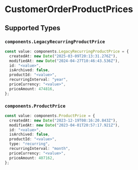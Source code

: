 # CustomerOrderProductPrices


## Supported Types

### `components.LegacyRecurringProductPrice`

```typescript
const value: components.LegacyRecurringProductPrice = {
  createdAt: new Date("2025-03-09T20:13:31.276Z"),
  modifiedAt: new Date("2024-04-27T10:46:43.536Z"),
  id: "<value>",
  isArchived: false,
  productId: "<value>",
  recurringInterval: "year",
  priceCurrency: "<value>",
  priceAmount: 474816,
};
```

### `components.ProductPrice`

```typescript
const value: components.ProductPrice = {
  createdAt: new Date("2023-12-19T08:16:20.843Z"),
  modifiedAt: new Date("2023-04-01T20:57:17.921Z"),
  id: "<value>",
  isArchived: false,
  productId: "<value>",
  type: "recurring",
  recurringInterval: "month",
  priceCurrency: "<value>",
  priceAmount: 407162,
};
```

